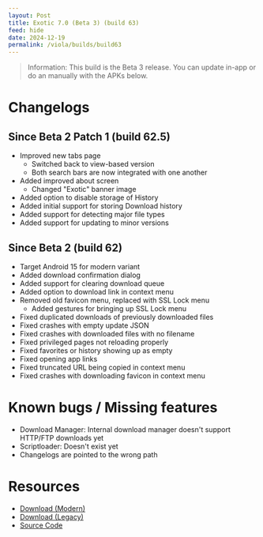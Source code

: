 ```yaml
---
layout: Post
title: Exotic 7.0 (Beta 3) (build 63)
feed: hide
date: 2024-12-19
permalink: /viola/builds/build63
---
```


> Information:
> This build is the Beta 3 release. You can update in-app or do an manually with the APKs below.

# Changelogs
## Since Beta 2 Patch 1 (build 62.5)
- Improved new tabs page
    - Switched back to view-based version
    - Both search bars are now integrated with one another
- Added improved about screen
    - Changed "Exotic" banner image
- Added option to disable storage of History
- Added initial support for storing Download history
- Added support for detecting major file types
- Added support for updating to minor versions

## Since Beta 2 (build 62)
- Target Android 15 for modern variant
- Added download confirmation dialog
- Added support for clearing download queue
- Added option to download link in context menu
- Removed old favicon menu, replaced with SSL Lock menu
    - Added gestures for bringing up SSL Lock menu
- Fixed duplicated downloads of previously downloaded files
- Fixed crashes with empty update JSON
- Fixed crashes with downloaded files with no filename
- Fixed privileged pages not reloading properly
- Fixed favorites or history showing up as empty
- Fixed opening app links
- Fixed truncated URL being copied in context menu
- Fixed crashes with downloading favicon in context menu


# Known bugs / Missing features
- Download Manager: Internal download manager doesn't support HTTP/FTP downloads yet
- Scriptloader: Doesn't exist yet
- Changelogs are pointed to the wrong path

# Resources
- [Download (Modern)](https://codeberg.org/TipzTeam/viola/releases/download/7.0_beta3/app-modern-next.apk)
- [Download (Legacy)](https://codeberg.org/TipzTeam/viola/releases/download/7.0_beta3/app-legacy-next.apk)
- [Source Code](https://codeberg.org/TipzTeam/viola/src/tag/7.0_beta3)
